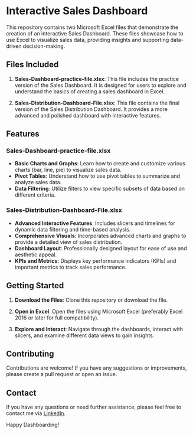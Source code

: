 # Interactive Sales Dashboard

This repository contains two Microsoft Excel files that demonstrate the creation of an interactive Sales Dashboard. These files showcase how to use Excel to visualize sales data, providing insights and supporting data-driven decision-making.

## Files Included

1. **Sales-Dashboard-practice-file.xlsx**: This file includes the practice version of the Sales Dashboard. It is designed for users to explore and understand the basics of creating a sales dashboard in Excel.

2. **Sales-Distribution-Dashboard-File.xlsx**: This file contains the final version of the Sales Distribution Dashboard. It provides a more advanced and polished dashboard with interactive features.

## Features

### Sales-Dashboard-practice-file.xlsx

- **Basic Charts and Graphs**: Learn how to create and customize various charts (bar, line, pie) to visualize sales data.
- **Pivot Tables**: Understand how to use pivot tables to summarize and analyze sales data.
- **Data Filtering**: Utilize filters to view specific subsets of data based on different criteria.

### Sales-Distribution-Dashboard-File.xlsx

- **Advanced Interactive Features**: Includes slicers and timelines for dynamic data filtering and time-based analysis.
- **Comprehensive Visuals**: Incorporates advanced charts and graphs to provide a detailed view of sales distribution.
- **Dashboard Layout**: Professionally designed layout for ease of use and aesthetic appeal.
- **KPIs and Metrics**: Displays key performance indicators (KPIs) and important metrics to track sales performance.

## Getting Started

1. **Download the Files**: Clone this repository or download the file.

2. **Open in Excel**: Open the files using Microsoft Excel (preferably Excel 2016 or later for full compatibility).

3. **Explore and Interact**: Navigate through the dashboards, interact with slicers, and examine different data views to gain insights.

## Contributing

Contributions are welcome! If you have any suggestions or improvements, please create a pull request or open an issue.

## Contact

If you have any questions or need further assistance, please feel free to contact me via [LinkedIn]([https://www.linkedin.com](https://www.linkedin.com/in/menchiebrnll/)).

Happy Dashboarding!
